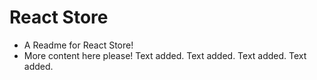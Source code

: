 # React Store

- A Readme for React Store!
- More content here please!
  Text added.
  Text added.
  Text added.
  Text added.
